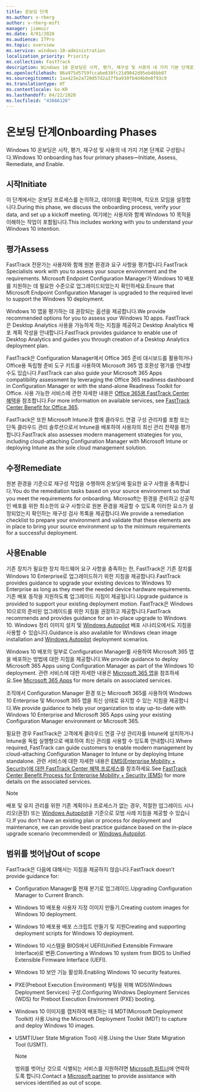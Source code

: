 ```yaml
---
title: 온보딩 단계
ms.author: v-rberg
author: v-rberg-msft
manager: jimmuir
ms.date: 4/01/2020
ms.audience: ITPro
ms.topic: overview
ms.service: windows-10-administration
localization_priority: Priority
ms.collection: FastTrack
description: Windows 10 온보딩은 시작, 평가, 재구성 및 사용의 네 가지 기본 단계로 구성됩니다.
ms.openlocfilehash: 06a975d5759fccabe638fc21d9042d95eb46bb07
ms.sourcegitcommit: 1aa423e2a720d57d2a37fba930fb4d4b0e8f93c9
ms.translationtype: HT
ms.contentlocale: ko-KR
ms.lasthandoff: 04/22/2020
ms.locfileid: "43666126"
---
```

# <a name="onboarding-phases"></a><span data-ttu-id="b732e-103">온보딩 단계</span><span class="sxs-lookup"><span data-stu-id="b732e-103">Onboarding Phases</span></span>

<span data-ttu-id="b732e-104">Windows 10 온보딩은 시작, 평가, 재구성 및 사용의 네 가지 기본 단계로 구성됩니다.</span><span class="sxs-lookup"><span data-stu-id="b732e-104">Windows 10 onboarding has four primary phases—Initiate, Assess, Remediate, and Enable.</span></span>

## <a name="initiate"></a><span data-ttu-id="b732e-105">시작</span><span class="sxs-lookup"><span data-stu-id="b732e-105">Initiate</span></span>

<span data-ttu-id="b732e-106">이 단계에서는 온보딩 프로세스를 논의하고, 데이터를 확인하며, 킥오프 모임을 설정합니다.</span><span class="sxs-lookup"><span data-stu-id="b732e-106">During this phase, we discuss the onboarding process, verify your data, and set up a kickoff meeting.</span></span> <span data-ttu-id="b732e-107">여기에는 사용자와 함께 Windows 10 목적을 이해하는 작업이 포함됩니다.</span><span class="sxs-lookup"><span data-stu-id="b732e-107">This includes working with you to understand your Windows 10 intention.</span></span>

## <a name="assess"></a><span data-ttu-id="b732e-108">평가</span><span class="sxs-lookup"><span data-stu-id="b732e-108">Assess</span></span>

<span data-ttu-id="b732e-109">FastTrack 전문가는 사용자와 함께 원본 환경과 요구 사항을 평가합니다.</span><span class="sxs-lookup"><span data-stu-id="b732e-109">FastTrack Specialists work with you to assess your source environment and the requirements.</span></span> <span data-ttu-id="b732e-110">Microsoft Endpoint Configuration Manager가 Windows 10 배포를 지원하는 데 필요한 수준으로 업그레이드되었는지 확인하세요.</span><span class="sxs-lookup"><span data-stu-id="b732e-110">Ensure that Microsoft Endpoint Configuration Manager is upgraded to the required level to support the Windows 10 deployment.</span></span> 

<span data-ttu-id="b732e-111">Windows 10 앱을 평가하는 데 권장되는 옵션을 제공합니다.</span><span class="sxs-lookup"><span data-stu-id="b732e-111">We provide recommended options for you to assess your Windows 10 apps.</span></span> <span data-ttu-id="b732e-112">FastTrack은 Desktop Analytics 사용을 가능하게 하는 지침을 제공하고 Desktop Analytics 배포 계획 작성을 안내합니다.</span><span class="sxs-lookup"><span data-stu-id="b732e-112">FastTrack provides guidance to enable use of Desktop Analytics and guides you through creation of a Desktop Analytics deployment plan.</span></span>

<span data-ttu-id="b732e-113">FastTrack은 Configuration Manager에서 Office 365 준비 대시보드를 활용하거나 Office용 독립형 준비 도구 키트를 사용하여 Microsoft 365 앱 호환성 평가를 안내할 수도 있습니다.</span><span class="sxs-lookup"><span data-stu-id="b732e-113">FastTrack can also guide your Microsoft 365 Apps compatibility assessment by leveraging the Office 365 readiness dashboard in Configuration Manager or with the stand-alone Readiness Toolkit for Office.</span></span> <span data-ttu-id="b732e-114">사용 가능한 서비스에 관한 자세한 내용은 [Office 365용 FastTrack Center 혜택](O365-fasttrack-benefit-for-office-365.md)을 참조합니다.</span><span class="sxs-lookup"><span data-stu-id="b732e-114">For more information on available services, see [FastTrack Center Benefit for Office 365](O365-fasttrack-benefit-for-office-365.md).</span></span> 

<span data-ttu-id="b732e-115">FastTrack은 또한 Microsoft Intune과 함께 클라우드 연결 구성 관리자를 포함 또는 단독 클라우드 관리 솔루션으로서 Intune을 배포하여 사용자의 최신 관리 전략을 평가합니다.</span><span class="sxs-lookup"><span data-stu-id="b732e-115">FastTrack also assesses modern management strategies for you, including cloud-attaching Configuration Manager with Microsoft Intune or deploying Intune as the sole cloud management solution.</span></span>

## <a name="remediate"></a><span data-ttu-id="b732e-116">수정</span><span class="sxs-lookup"><span data-stu-id="b732e-116">Remediate</span></span>

<span data-ttu-id="b732e-117">원본 환경을 기준으로 재구성 작업을 수행하여 온보딩에 필요한 요구 사항을 충족합니다.</span><span class="sxs-lookup"><span data-stu-id="b732e-117">You do the remediation tasks based on your source environment so that you meet the requirements for onboarding.</span></span> <span data-ttu-id="b732e-118">Microsoft는 환경을 준비하고 성공적인 배포를 위한 최소한의 요구 사항으로 원본 환경을 제공할 수 있도록 이러한 요소가 설정되었는지 확인하는 재구성 검사 목록을 제공합니다.</span><span class="sxs-lookup"><span data-stu-id="b732e-118">We provide a remediation checklist to prepare your environment and validate that these elements are in place to bring your source environment up to the minimum requirements for a successful deployment.</span></span> 

## <a name="enable"></a><span data-ttu-id="b732e-119">사용</span><span class="sxs-lookup"><span data-stu-id="b732e-119">Enable</span></span>

<span data-ttu-id="b732e-120">기존 장치가 필요한 장치 하드웨어 요구 사항을 충족하는 한, FastTrack은 기존 장치를 Windows 10 Enterprise로 업그레이드하기 위한 지침을 제공합니다.</span><span class="sxs-lookup"><span data-stu-id="b732e-120">FastTrack provides guidance to upgrade your existing devices to Windows 10 Enterprise as long as they meet the needed device hardware requirements.</span></span> <span data-ttu-id="b732e-121">기존 배포 동작을 지원하도록 업그레이드 지침이 제공됩니다.</span><span class="sxs-lookup"><span data-stu-id="b732e-121">Upgrade guidance is provided to support your existing deployment motion.</span></span> <span data-ttu-id="b732e-122">FastTrack은 Windows 10으로의 준비된 업그레이드를 위한 지침을 권장하고 제공합니다.</span><span class="sxs-lookup"><span data-stu-id="b732e-122">FastTrack recommends and provides guidance for an in-place upgrade to Windows 10.</span></span> <span data-ttu-id="b732e-123">Windows 정리 이미지 설치 및 [Windows Autopilot](EMS-onboarding-phases.md#windows-autopilot) 배포 시나리오에서도 지침을 사용할 수 있습니다.</span><span class="sxs-lookup"><span data-stu-id="b732e-123">Guidance is also available for Windows clean image installation and [Windows Autopilot](EMS-onboarding-phases.md#windows-autopilot) deployment scenarios.</span></span> 

<span data-ttu-id="b732e-124">Windows 10 배포의 일부로 Configuration Manager를 사용하여 Microsoft 365 앱을 배포하는 방법에 대한 지침을 제공합니다.</span><span class="sxs-lookup"><span data-stu-id="b732e-124">We provide guidance to deploy Microsoft 365 Apps using Configuration Manager as part of the Windows 10 deployment.</span></span> <span data-ttu-id="b732e-125">관련 서비스에 대한 자세한 내용은 [Microsoft 365 앱](O365-onboarding-and-migration.md#microsoft-365-apps)을 참조하세요.</span><span class="sxs-lookup"><span data-stu-id="b732e-125">See [Microsoft 365 Apps](O365-onboarding-and-migration.md#microsoft-365-apps) for more details on associated services.</span></span>

<span data-ttu-id="b732e-126">조직에서 Configuration Manager 환경 또는 Microsoft 365를 사용하여 Windows 10 Enterprise 및 Microsoft 365 앱을 최신 상태로 유지할 수 있는 지침을 제공합니다.</span><span class="sxs-lookup"><span data-stu-id="b732e-126">We provide guidance to help your organization to stay up-to-date with Windows 10 Enterprise and Microsoft 365 Apps using your existing Configuration Manager environment or Microsoft 365.</span></span>

<span data-ttu-id="b732e-127">필요한 경우 FastTrack은 고객에게 클라우드 연결 구성 관리자를 Intune에 설치하거나 Intune을 독립 실행형으로 배포하여 최신 관리를 사용할 수 있도록 안내합니다.</span><span class="sxs-lookup"><span data-stu-id="b732e-127">Where required, FastTrack can guide customers to enable modern management by cloud-attaching Configuration Manager to Intune or by deploying Intune standalone.</span></span> <span data-ttu-id="b732e-128">관련 서비스에 대한 자세한 내용은 [EMS(Enterprise Mobility + Security)에 대한 FastTrack Center 혜택 프로세스](EMS-fasttrack-process.md)를 참조하세요.</span><span class="sxs-lookup"><span data-stu-id="b732e-128">See [FastTrack Center Benefit Process for Enterprise Mobility + Security (EMS)](EMS-fasttrack-process.md) for more details on the associated services.</span></span>

> [!NOTE]
> <span data-ttu-id="b732e-129">배포 및 유지 관리를 위한 기존 계획이나 프로세스가 없는 경우, 적절한 업그레이드 시나리오(권장) 또는 [Windows Autopilot](EMS-onboarding-phases.md#windows-autopilot)을 기준으로 모범 사례 지침을 제공할 수 있습니다.</span><span class="sxs-lookup"><span data-stu-id="b732e-129">If you don't have an existing plan or process for deployment and maintenance, we can provide best practice guidance based on the in-place upgrade scenario (recommended) or [Windows Autopilot](EMS-onboarding-phases.md#windows-autopilot).</span></span>

## <a name="out-of-scope"></a><span data-ttu-id="b732e-130">범위를 벗어남</span><span class="sxs-lookup"><span data-stu-id="b732e-130">Out of scope</span></span>

<span data-ttu-id="b732e-131">FastTrack은 다음에 대해서는 지침을 제공하지 않습니다.</span><span class="sxs-lookup"><span data-stu-id="b732e-131">FastTrack doesn't provide guidance for:</span></span>

- <span data-ttu-id="b732e-132">Configuration Manager를 현재 분기로 업그레이드.</span><span class="sxs-lookup"><span data-stu-id="b732e-132">Upgrading Configuration Manager to Current Branch.</span></span>
- <span data-ttu-id="b732e-133">Windows 10 배포용 사용자 지정 이미지 만들기.</span><span class="sxs-lookup"><span data-stu-id="b732e-133">Creating custom images for Windows 10 deployment.</span></span>
- <span data-ttu-id="b732e-134">Windows 10 배포용 배포 스크립트 만들기 및 지원</span><span class="sxs-lookup"><span data-stu-id="b732e-134">Creating and supporting deployment scripts for Windows 10 deployment.</span></span>
- <span data-ttu-id="b732e-135">Windows 10 시스템을 BIOS에서 UEFI(Unified Extensible Firmware Interface)로 변환.</span><span class="sxs-lookup"><span data-stu-id="b732e-135">Converting a Windows 10 system from BIOS to Unified Extensible Firmware Interface (UEFI).</span></span>
- <span data-ttu-id="b732e-136">Windows 10 보안 기능 활성화.</span><span class="sxs-lookup"><span data-stu-id="b732e-136">Enabling Windows 10 security features.</span></span> 
- <span data-ttu-id="b732e-137">PXE(Preboot Execution Environment) 부팅을 위해 WDS(Windows Deployment Services) 구성.</span><span class="sxs-lookup"><span data-stu-id="b732e-137">Configuring Windows Deployment Services (WDS) for Preboot Execution Environment (PXE) booting.</span></span>
- <span data-ttu-id="b732e-138">Windows 10 이미지를 캡처하여 배포하는 데 MDT(Microsoft Deployment Toolkit) 사용.</span><span class="sxs-lookup"><span data-stu-id="b732e-138">Using the Microsoft Deployment Toolkit (MDT) to capture and deploy Windows 10 images.</span></span>
- <span data-ttu-id="b732e-139">USMT(User State Migration Tool) 사용.</span><span class="sxs-lookup"><span data-stu-id="b732e-139">Using the User State Migration Tool (USMT).</span></span>

  > [!NOTE]
  > <span data-ttu-id="b732e-140">범위를 벗어난 것으로 식별되는 서비스를 지원하려면 [Microsoft 파트너](https://go.microsoft.com/fwlink/?linkid=2080150)에 연락하도록 합니다.</span><span class="sxs-lookup"><span data-stu-id="b732e-140">Contact a [Microsoft partner](https://go.microsoft.com/fwlink/?linkid=2080150) to provide assistance with services identified as out of scope.</span></span>

 